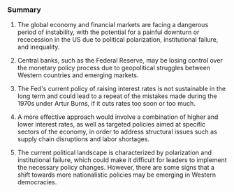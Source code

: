 ### Summary

1. The global economy and financial markets are facing a dangerous period
of instability, with the potential for a painful downturn or rececession in
the US due to political polarization, institutional failure, and inequality.

2. Central banks, such as the Federal Reserve, may be losing control over
the monetary policy process due to geopolitical struggles between Western
countries and emerging markets.

3. The Fed's current policy of raising interest rates is not sustainable
in the long term and could lead to a repeat of the mistakes made during the
1970s under Artur Burns, if it cuts rates too soon or too much.

4. A more effective approach would involve a combination of higher and lower
interest rates, as well as targeted policies aimed at specific sectors of
the economy, in order to address structural issues such as supply chain
disruptions and labor shortages.

5. The current political landscape is characterized by polarization and
institutional failure, which could make it difficult for leaders to implement
the necessary policy changes. However, there are some signs that a shift
towards more nationalistic policies may be emerging in Western democracies.
